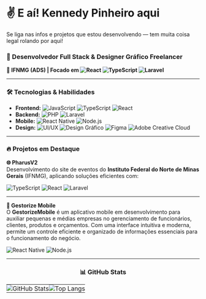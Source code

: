 # ✌️ E aí! Kennedy Pinheiro aqui
Se liga nas infos e projetos que estou desenvolvendo — tem muita coisa legal rolando por aqui!
###

### 🚀 Desenvolvedor Full Stack & Designer Gráfico Freelancer  
**📍 IFNMG (ADS) | Focado em ![React](https://img.shields.io/badge/React-61DAFB?style=flat&logo=react)  ![TypeScript](https://img.shields.io/badge/TypeScript-3178C6?style=flat&logo=typescript&logoColor=white) ![Laravel](https://img.shields.io/badge/Laravel-FF2D20?style=flat&logo=laravel&logoColor=white)**  

---

### 🛠️ Tecnologias & Habilidades  
- **Frontend:**   ![JavaScript](https://img.shields.io/badge/JavaScript-F7DF1E?style=flat&logo=javascript)    ![TypeScript](https://img.shields.io/badge/TypeScript-3178C6?style=flat&logo=typescript&logoColor=white)     ![React](https://img.shields.io/badge/React-61DAFB?style=flat&logo=react)
- **Backend:**    ![PHP](https://img.shields.io/badge/PHP-777BB4?style=flat&logo=php&logoColor=white)    ![Laravel](https://img.shields.io/badge/Laravel-FF2D20?style=flat&logo=laravel&logoColor=white)
- **Mobile:**     ![React Native](https://img.shields.io/badge/React_Native-61DAFB?style=flat&logo=react&logoColor=white)  ![Node.js](https://img.shields.io/badge/Node.js-339933?style=flat&logo=nodedotjs&logoColor=white)
- **Design:**     ![UI/UX](https://img.shields.io/badge/UI%2FUX-FF6B6B?style=flat&logo=adobexd&logoColor=white)    ![Design Gráfico](https://img.shields.io/badge/Design_Gráfico-9999FF?style=flat&logo=scribus&logoColor=white)    ![Figma](https://img.shields.io/badge/Figma-F24E1E?style=flat&logo=figma&logoColor=white)     ![Adobe Creative Cloud](https://img.shields.io/badge/Adobe%20Creative%20Cloud-DA1F26?style=flat&logo=adobecreativecloud&logoColor=white)

---
### 🔥 Projetos em Destaque  

**🌐 PharusV2**  
Desenvolvimento do site de eventos do **Instituto Federal do Norte de Minas Gerais** (IFNMG), aplicando soluções eficientes com:  

![TypeScript](https://img.shields.io/badge/TypeScript-3178C6?style=flat&logo=typescript&logoColor=white)  ![React](https://img.shields.io/badge/React-61DAFB?style=flat&logo=react)  ![Laravel](https://img.shields.io/badge/Laravel-FF2D20?style=flat&logo=laravel&logoColor=white)  



---

**📱 Gestorize Mobile**  
O **GestorizeMobile** é um aplicativo mobile em desenvolvimento para auxiliar pequenas e médias empresas no gerenciamento de funcionários, clientes, produtos e orçamentos. Com uma interface intuitiva e moderna, permite um controle eficiente e organizado de informações essenciais para o funcionamento do negócio.  

![React Native](https://img.shields.io/badge/React_Native-61DAFB?style=flat&logo=react&logoColor=white) 
![Node.js](https://img.shields.io/badge/Node.js-339933?style=flat&logo=nodedotjs&logoColor=white)

---
<div align="center">

### 📊 GitHub Stats  

<table>
  <tr>
    <td style="border: none; padding: 0;">
      <img src="https://github-readme-stats.vercel.app/api?username=KennedyPinheiro&show_icons=true&theme=radical&hide_border=true" alt="GitHub Stats" />
    </td>
    <td style="border: none; padding: 0;">
      <img src="https://github-readme-stats.vercel.app/api/top-langs/?username=KennedyPinheiro&layout=compact&theme=radical&hide_border=true" alt="Top Langs" />
    </td>
  </tr>
</table>

</div>
